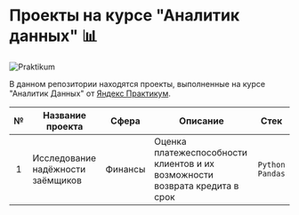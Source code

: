 # Проекты на курсе "Аналитик данных" 📊

![Praktikum][1]

В данном репозитории находятся проекты, выполненные на курсе "Аналитик Данных" от [Яндекс Практикум][2].

|№|Название проекта|Сфера|Описание|Стек|
|:-----:|-----|:-----:|-----|:-----:|
|1|Исследование надёжности заёмщиков|Финансы|Оценка платежеспособности клиентов и их возможности возврата кредита в срок| `Python` `Pandas` |

<!-- Links -->

[1]: https://it-news.online/wp-content/uploads/2023/04/f73322ed95450f64df7156706fc01091.jpg

[2]: https://practicum.yandex.ru/
